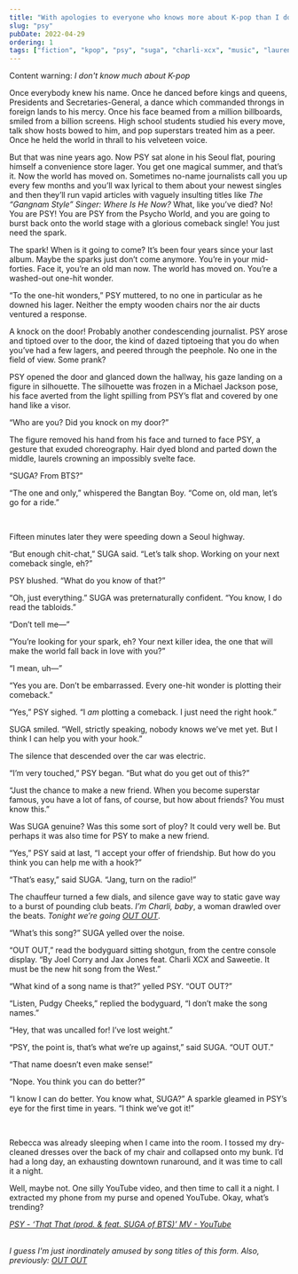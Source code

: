 ```yaml
---
title: "With apologies to everyone who knows more about K-pop than I do"
slug: "psy"
pubDate: 2022-04-29
ordering: 1
tags: ["fiction", "kpop", "psy", "suga", "charli-xcx", "music", "lauren", "rebecca"]
---
```


<div class="content-warning">
<span class="small-caps">Content warning</span>: <i>I don't know much about K-pop</i>
</div>

<span class="small-caps">Once everybody knew his name</span>. Once he danced before kings and queens, Presidents and Secretaries-General, a dance which commanded throngs in foreign lands to his mercy. Once his face beamed from a million billboards, smiled from a billion screens. High school students studied his every move, talk show hosts bowed to him, and pop superstars treated him as a peer. Once he held the world in thrall to his velveteen voice.

But that was nine years ago. Now PSY sat alone in his Seoul flat, pouring himself a convenience store lager. You get one magical summer, and that’s it. Now the world has moved on. Sometimes no-name journalists call you up every few months and you’ll wax lyrical to them about your newest singles and then they’ll run vapid articles with vaguely insulting titles like _The “Gangnam Style” Singer: Where Is He Now?_ What, like you’ve died? No! You are PSY! You are PSY from the Psycho World, and you are going to burst back onto the world stage with a glorious comeback single! You just need the spark.

The spark! When is it going to come? It’s been four years since your last album. Maybe the sparks just don’t come anymore. You’re in your mid-forties. Face it, you’re an old man now. The world has moved on. You’re a washed-out one-hit wonder.

“To the one-hit wonders,” PSY muttered, to no one in particular as he downed his lager. Neither the empty wooden chairs nor the air ducts ventured a response.

A knock on the door! Probably another condescending journalist. PSY arose and tiptoed over to the door, the kind of dazed tiptoeing that you do when you’ve had a few lagers, and peered through the peephole. No one in the field of view. Some prank?

PSY opened the door and glanced down the hallway, his gaze landing on a figure in silhouette. The silhouette was frozen in a Michael Jackson pose, his face averted from the light spilling from PSY’s flat and covered by one hand like a visor.

“Who are you? Did you knock on my door?”

The figure removed his hand from his face and turned to face PSY, a gesture that exuded choreography. Hair dyed blond and parted down the middle, laurels crowning an impossibly svelte face.

“SUGA? From BTS?”

“The one and only,” whispered the Bangtan Boy. “Come on, old man, let’s go for a ride.”

<br />

Fifteen minutes later they were speeding down a Seoul highway.

“But enough chit-chat,” SUGA said. “Let’s talk shop. Working on your next comeback single, eh?”

PSY blushed. “What do you know of that?”

“Oh, just everything.” SUGA was preternaturally confident. “You know, I do read the tabloids.”

“Don’t tell me—”

“You’re looking for your spark, eh? Your next killer idea, the one that will make the world fall back in love with you?”

“I mean, uh—”

“Yes you are. Don’t be embarrassed. Every one-hit wonder is plotting their comeback.”

“Yes,” PSY sighed. “I _am_ plotting a comeback. I just need the right hook.”

SUGA smiled. “Well, strictly speaking, nobody knows we’ve met yet. But I think I can help you with your hook.”

The silence that descended over the car was electric.

“I’m very touched,” PSY began. “But what do you get out of this?”

“Just the chance to make a new friend. When you become superstar famous, you have a lot of fans, of course, but how about friends? You must know this.”

Was SUGA genuine? Was this some sort of ploy? It could very well be. But perhaps it was also time for PSY to make a new friend.

“Yes,” PSY said at last, “I accept your offer of friendship. But how do you think you can help me with a hook?”

“That’s easy,” said SUGA. “Jang, turn on the radio!”

The chauffeur turned a few dials, and silence gave way to static gave way to a burst of pounding club beats. _I’m Charli, baby_, a woman drawled over the beats. _Tonight we’re going [OUT OUT](https://www.youtube.com/watch?v=zqyEwjFid0c)_.

“What’s this song?” SUGA yelled over the noise.

“OUT OUT,” read the bodyguard sitting shotgun, from the centre console display. “By Joel Corry and Jax Jones feat. Charli XCX and Saweetie. It must be the new hit song from the West.”

“What kind of a song name is that?” yelled PSY. “OUT OUT?”

“Listen, Pudgy Cheeks,” replied the bodyguard, “I don’t make the song names.”

“Hey, that was uncalled for! I’ve lost weight.”

“PSY, the point is, that’s what we’re up against,” said SUGA. “OUT OUT.”

“That name doesn’t even make sense!”

“Nope. You think you can do better?”

“I know I can do better. You know what, SUGA?” A sparkle gleamed in PSY’s eye for the first time in years. “I think we’ve got it!”

<br />

Rebecca was already sleeping when I came into the room. I tossed my dry-cleaned dresses over the back of my chair and collapsed onto my bunk. I’d had a long day, an exhausting downtown runaround, and it was time to call it a night.

Well, maybe not. One silly YouTube video, and then time to call it a night. I extracted my phone from my purse and opened YouTube. Okay, what’s trending?

_[PSY - ‘That That (prod. & feat. SUGA of BTS)’ MV - YouTube](https://www.youtube.com/watch?v=8dJyRm2jJ-U)_

<br />

<div class="commentary">
<i>
I guess I'm just inordinately amused by song titles of this form. Also, previously: <a href="/posts/2022/04/05/out-out/">OUT OUT</a>
</i>
</div>
